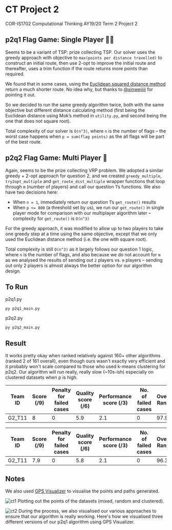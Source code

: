 # CT Project 2

COR-IS1702 Computational Thinking AY19/20 Term 2 Project 2

## p2q1 Flag Game: Single Player 👩‍💻

Seems to be a variant of TSP: prize collecting TSP. Our solver uses the greedy approach with objective to `max(points per distance travelled)` to construct an initial route, then use 2-opt to improve the initial route and thereafter, uses a trim function if the route returns more points than required.

We found that in some cases, using the [Euclidean squared distance method](http://theory.stanford.edu/~amitp/GameProgramming/Heuristics.html#euclidean-distance-squared) return a much shorter route. No idea why, but thanks to [@xinweiiiii](https://github.com/xinweiiiii) for pointing it out.

So we decided to run the same greedy algorithm twice, both with the same objective but different distance calculating method (first being the Euclidean distance using Mok’s method in `utility.py`, and second being the one that does not square root).

Total complexity of our solver is `O(n^3)`, where `n` is the number of flags – the worst case happens when `p = sum(flag points)` as the all flags will be part of the best route.

## p2q2 Flag Game: Multi Player 👫

Again, seems to be the prize collecting VRP problem. We adopted a similar greedy + 2-opt approach for question 2, and we created `greedy_multiple`, `try2opt_multiple` and `get_route_dist_multiple` wrapper functions that loop through `m` (number of players) and call our question 1’s functions. We also have two decisions here:

- When `n = 1`, immediately return our question 1’s `get_route()` results
- When `p <= 800` (a threshold set by us), we run our `get_route()` in single player mode for comparison with our multiplayer algorithm later – complexity for `get_route()` is `O(n^3)`

For the greedy approach, it was modified to allow up to two players to take one greedy step at a time using the same objective, except that we only used the Euclidean distance method (i.e. the one with square root).

Total complexity is still `O(n^3)` as it largely follows our question 1 logic, where `n` is the number of flags, and also because we do not account for `m` as we analysed the results of sending out `2` players vs. `m` players – sending out only 2 players is almost always the better option for our algorithm design.

## To Run
p2q1.py
```
py p2q1_main.py
```

p2q2.py
```
py p2q2_main.py
```

## Result
It works pretty okay when ranked relatively against 160+ other algorithms (ranked 2 of 161 overall), even though ours wasn't exactly very efficient and it probably won't scale compared to those who used k-means clustering for p2q2. Our algorithm will run really, really slow (~10s-ish) especially on clustered datasets when p is high.

| Team ID | Score (/9) | Penalty for failed cases | Quality score (/6) | Performance score (/3) | No. of failed cases | Overall Rank T | Overall Rank Q | Rank0 Q | Rank1 Q | Rank2 Q | Rank3 Q | Rank4 Q | Rank5 Q | Rank6 Q | Rank7 Q | Rank8 Q | Rank9 Q | Rank10 Q | Rank11 Q | Rank12 Q | Rank13 Q | Rank14 Q | Rank15 Q | Results0 Q | Results1 Q | Results2 Q | Results3 Q | Results4 Q | Results5 Q | Results6 Q | Results7 Q | Results8 Q | Results9 Q | Results10 Q | Results11 Q | Results12 Q | Results13 Q | Results14 Q | Results15 Q | Overall Rank T | Rank0 T | Rank1 T | Rank2 T | Rank3 T | Rank4 T | Rank5 T | Rank6 T | Rank7 T | Rank8 T | Rank9 T | Rank10 T | Rank11 T | Rank12 T | Rank13 T | Rank14 T | Rank15 T | Results0 T | Results1 T | Results2 T | Results3 T | Results4 T | Results5 T | Results6 T | Results7 T | Results8 T | Results9 T | Results10 T | Results11 T | Results12 T | Results13 T | Results14 T | Results15 T |
|---------|------------|--------------------------|--------------------|------------------------|---------------------|----------------|----------------|---------|---------|---------|---------|---------|---------|---------|---------|---------|---------|----------|----------|----------|----------|----------|----------|------------|------------|------------|------------|------------|------------|------------|------------|------------|------------|-------------|-------------|-------------|-------------|-------------|-------------|----------------|---------|---------|---------|---------|---------|---------|---------|---------|---------|---------|----------|----------|----------|----------|----------|----------|------------|------------|------------|------------|------------|------------|------------|------------|------------|------------|-------------|-------------|-------------|-------------|-------------|-------------|
| G2_T11  | 8          | 0                        | 5.9                | 2.1                    | 0                   | 97.9           | 18.1           | 10      | 27      | 2       | 6       | 31      | 30      | 40      | 41      | 8       | 10      | 26       | 11       | 5        | 19       | 11       | 12       | 48.91      | 41.56      | 194.96     | 217.52     | 47.08      | 40.83      | 300.02     | 321.9      | 597.12     | 621.04     | 78.05       | 54.23       | 363.05      | 386.59      | 921.53      | 951.56      | 97.9           | 21      | 74      | 99      | 94      | 45      | 95      | 126     | 122     | 133     | 127     | 39       | 91       | 122      | 118      | 131      | 129      | 15         | 31         | 531        | 531        | 15         | 31         | 1343       | 1328       | 11813      | 11859      | 15          | 31          | 1015        | 1032        | 10969       | 10985       |

| Team ID | Score (/9) | Penalty for failed cases | Quality score (/6) | Performance score (/3) | No. of failed cases | Overall Rank T | Overall Rank Q | Rank0 Q | Rank1 Q | Rank2 Q | Rank3 Q | Rank4 Q | Rank5 Q | Rank6 Q | Rank7 Q | Rank8 Q | Rank9 Q | Rank10 Q | Rank11 Q | Rank12 Q | Rank13 Q | Rank14 Q | Rank15 Q | Results0 Q | Results1 Q | Results2 Q | Results3 Q | Results4 Q | Results5 Q | Results6 Q | Results7 Q | Results8 Q | Results9 Q | Results10 Q | Results11 Q | Results12 Q | Results13 Q | Results14 Q | Results15 Q | Overall Rank T | Rank0 T | Rank1 T | Rank2 T | Rank3 T | Rank4 T | Rank5 T | Rank6 T | Rank7 T | Rank8 T | Rank9 T | Rank10 T | Rank11 T | Rank12 T | Rank13 T | Rank14 T | Rank15 T | Results0 T | Results1 T | Results2 T | Results3 T | Results4 T | Results5 T | Results6 T | Results7 T | Results8 T | Results9 T | Results10 T | Results11 T | Results12 T | Results13 T | Results14 T | Results15 T |
|---------|------------|--------------------------|--------------------|------------------------|---------------------|----------------|----------------|---------|---------|---------|---------|---------|---------|---------|---------|---------|---------|----------|----------|----------|----------|----------|----------|------------|------------|------------|------------|------------|------------|------------|------------|------------|------------|-------------|-------------|-------------|-------------|-------------|-------------|----------------|---------|---------|---------|---------|---------|---------|---------|---------|---------|---------|----------|----------|----------|----------|----------|----------|------------|------------|------------|------------|------------|------------|------------|------------|------------|------------|-------------|-------------|-------------|-------------|-------------|-------------|
| G2_T11  | 7.9        | 0                        | 5.8                | 2.1                    | 0                   | 96.3           | 19.5           | 6       | 13      | 22      | 12      | 14      | 49      | 34      | 7       | 36      | 33      | 28       | 9        | 8        | 5        | 22       | 14       | 48.91      | 41.56      | 778.11     | 847.93     | 47.08      | 40.58      | 300.02     | 321.9      | 695.64     | 783.89     | 78.05       | 51.86       | 361.04      | 386.59      | 1004.84     | 1067.64     | 96.3           | 52      | 53      | 114     | 108     | 61      | 68      | 139     | 140     | 111     | 107     | 55       | 22       | 138      | 135      | 120      | 117      | 31         | 16         | 1937       | 1953       | 31         | 31         | 1562       | 1656       | 1562       | 1562       | 31          | 15          | 1171        | 1203        | 1359        | 1375        |


## Notes

We also used [GPS Visualizer](https://www.gpsvisualizer.com/map_input?form=google) to visualise the points and paths generated.

![ct1](https://i.imgur.com/Cu1isiP.jpg)
Plotting out the points of the datasets (mixed, random and clustered).

![ct2](https://i.imgur.com/VzrXiiC.jpg)
During the process, we also visualised our various approaches to ensure that our algorithm is really working. Here's how we visualised three different versions of our p2q1 algorithm using GPS Visualizer.
